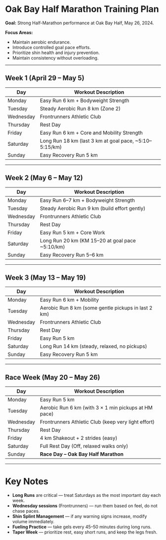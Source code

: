 # Oak Bay Half Marathon Training Plan

**Goal:** Strong Half-Marathon performance at Oak Bay Half, May 26, 2024.

**Focus Areas:**  
- Maintain aerobic endurance.  
- Introduce controlled goal pace efforts.  
- Prioritize shin health and injury prevention.  
- Maintain consistency without overloading.

---

## Week 1 (April 29 – May 5)

| Day         | Workout Description                                  |
|-------------|------------------------------------------------------|
| Monday      | Easy Run 6 km + Bodyweight Strength                  |
| Tuesday     | Steady Aerobic Run 8 km (Zone 2)                     |
| Wednesday   | Frontrunners Athletic Club                           |
| Thursday    | Rest Day                                              |
| Friday      | Easy Run 6 km + Core and Mobility Strength           |
| Saturday    | Long Run 18 km (last 3 km at goal pace, ~5:10–5:15/km) |
| Sunday      | Easy Recovery Run 5 km                               |

---

## Week 2 (May 6 – May 12)

| Day         | Workout Description                                  |
|-------------|------------------------------------------------------|
| Monday      | Easy Run 6–7 km + Bodyweight Strength                 |
| Tuesday     | Steady Aerobic Run 9 km (build effort gently)         |
| Wednesday   | Frontrunners Athletic Club                           |
| Thursday    | Rest Day                                              |
| Friday      | Easy Run 5 km + Core Work                             |
| Saturday    | Long Run 20 km (KM 15–20 at goal pace ~5:10/km)       |
| Sunday      | Easy Recovery Run 5–6 km                             |

---

## Week 3 (May 13 – May 19)

| Day         | Workout Description                                  |
|-------------|------------------------------------------------------|
| Monday      | Easy Run 6 km + Mobility                             |
| Tuesday     | Aerobic Run 8 km (some gentle pickups in last 2 km)  |
| Wednesday   | Frontrunners Athletic Club                           |
| Thursday    | Rest Day                                              |
| Friday      | Easy Run 5 km                                         |
| Saturday    | Long Run 14 km (steady, relaxed, no pickups)          |
| Sunday      | Easy Recovery Run 5 km                               |

---

## Race Week (May 20 – May 26)

| Day         | Workout Description                                  |
|-------------|------------------------------------------------------|
| Monday      | Easy Run 5 km                                         |
| Tuesday     | Aerobic Run 6 km (with 3 × 1 min pickups at HM pace)  |
| Wednesday   | Frontrunners Athletic Club (keep very light effort)   |
| Thursday    | Rest Day                                              |
| Friday      | 4 km Shakeout + 2 strides (easy)                      |
| Saturday    | Full Rest Day (Off, relaxed walks only)               |
| Sunday      | **Race Day – Oak Bay Half Marathon**                  |

---

# Key Notes

- **Long Runs** are critical — treat Saturdays as the most important day each week.
- **Wednesday sessions** (Frontrunners) — run them based on feel, do not chase paces.
- **Shin Splint Management** — if any warning signs increase, modify volume immediately.
- **Fueling Practice** — take gels every 45–50 minutes during long runs.
- **Taper Week** — prioritize rest, easy short runs, and keep the legs fresh.

